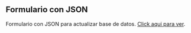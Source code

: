 Formulario con JSON
-------------------


Formulario con JSON para actualizar base de datos. [Click aqui para ver](https://codepen.io/adrianobosonit/pen/bGYPgry).